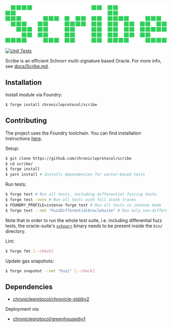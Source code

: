 <img src="./assets/logo.png"/>

[![Unit Tests](https://github.com/chronicleprotocol/scribe/actions/workflows/unit-tests.yml/badge.svg)](https://github.com/chronicleprotocol/scribe/actions/workflows/unit-tests.yml)

Scribe is an efficient Schnorr multi-signature based Oracle. For more info, see [docs/Scribe.md](./docs/Scribe.md).

## Installation

Install module via Foundry:

```bash
$ forge install chronicleprotocol/scribe
```

## Contributing

The project uses the Foundry toolchain. You can find installation instructions [here](https://getfoundry.sh/).

Setup:

```bash
$ git clone https://github.com/chronicleprotocol/scribe
$ cd scribe/
$ forge install
$ yarn install # Installs dependencies for vector-based tests
```

Run tests:

```bash
$ forge test # Run all tests, including differential fuzzing tests
$ forge test -vvvv # Run all tests with full stack traces
$ FOUNDRY_PROFILE=intense forge test # Run all tests in intense mode
$ forge test --nmt "FuzzDifferentialOracleSuite" # Run only non-differential fuzz tests
```

Note that in order to run the whole test suite, i.e. including differential fuzz tests, the oracle-suite's [`schnorr`](https://github.com/chronicleprotocol/oracle-suite) binary needs to be present inside the `bin/` directory.

Lint:

```bash
$ forge fmt [--check]
```

Update gas snapshots:

```bash
$ forge snapshot --nmt "Fuzz" [--check]
```

## Dependencies

- [chronicleprotocol/chronicle-std@v2](https://github.com/chronicleprotocol/chronicle-std/tree/v2)

Deployment via:

- [chronicleprotocol/greenhouse@v1](https://github.com/chronicleprotocol/greenhouse/tree/v1)
